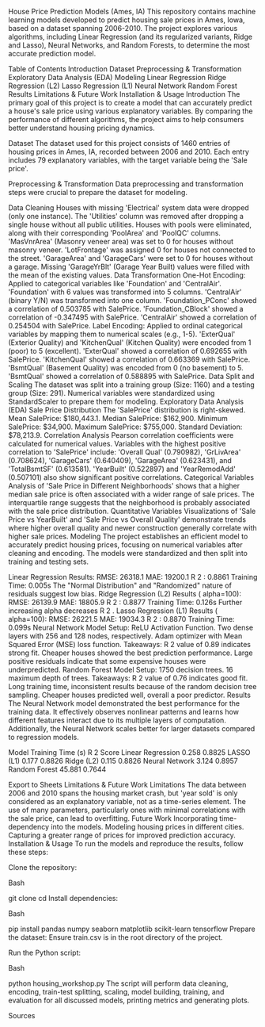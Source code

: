 House Price Prediction Models (Ames, IA)
This repository contains machine learning models developed to predict housing sale prices in Ames, Iowa, based on a dataset spanning 2006-2010. The project explores various algorithms, including Linear Regression (and its regularized variants, Ridge and Lasso), Neural Networks, and Random Forests, to determine the most accurate prediction model.



Table of Contents
Introduction
Dataset
Preprocessing & Transformation
Exploratory Data Analysis (EDA)
Modeling
Linear Regression
Ridge Regression (L2)
Lasso Regression (L1)
Neural Network
Random Forest
Results
Limitations & Future Work
Installation & Usage
Introduction
The primary goal of this project is to create a model that can accurately predict a house's sale price using various explanatory variables. By comparing the performance of different algorithms, the project aims to help consumers better understand housing pricing dynamics.

Dataset
The dataset used for this project consists of 1460 entries of housing prices in Ames, IA, recorded between 2006 and 2010. Each entry includes 79 explanatory variables, with the target variable being the 'Sale price'.

Preprocessing & Transformation
Data preprocessing and transformation steps were crucial to prepare the dataset for modeling.

Data Cleaning
Houses with missing 'Electrical' system data were dropped (only one instance).
The 'Utilities' column was removed after dropping a single house without all public utilities.
Houses with pools were eliminated, along with their corresponding 'PoolArea' and 'PoolQC' columns.
'MasVnrArea' (Masonry veneer area) was set to 0 for houses without masonry veneer.
'LotFrontage' was assigned 0 for houses not connected to the street.
'GarageArea' and 'GarageCars' were set to 0 for houses without a garage.
Missing 'GarageYrBlt' (Garage Year Built) values were filled with the mean of the existing values.
Data Transformation
One-Hot Encoding: Applied to categorical variables like 'Foundation' and 'CentralAir'. 
'Foundation' with 6 values was transformed into 5 columns.
'CentralAir' (binary Y/N) was transformed into one column.
'Foundation_PConc' showed a correlation of 0.503785 with SalePrice.
'Foundation_CBlock' showed a correlation of -0.347495 with SalePrice.
'CentralAir' showed a correlation of 0.254504 with SalePrice.
Label Encoding: Applied to ordinal categorical variables by mapping them to numerical scales (e.g., 1-5). 
'ExterQual' (Exterior Quality) and 'KitchenQual' (Kitchen Quality) were encoded from 1 (poor) to 5 (excellent).
'ExterQual' showed a correlation of 0.692655 with SalePrice.
'KitchenQual' showed a correlation of 0.663369 with SalePrice.
'BsmtQual' (Basement Quality) was encoded from 0 (no basement) to 5.
'BsmtQual' showed a correlation of 0.588895 with SalePrice.
Data Split and Scaling
The dataset was split into a training group (Size: 1160) and a testing group (Size: 291).
Numerical variables were standardized  using StandardScaler to prepare them for modeling.
Exploratory Data Analysis (EDA)
Sale Price Distribution
The 'SalePrice' distribution is right-skewed.
Mean SalePrice: $180,443.1.
Median SalePrice: $162,900.
Minimum SalePrice: $34,900.
Maximum SalePrice: $755,000.
Standard Deviation: $78,213.9.
Correlation Analysis
Pearson correlation coefficients were calculated for numerical values.
Variables with the highest positive correlation to 'SalePrice' include: 'Overall Qual' (0.790982), 'GrLivArea' (0.708624), 'GarageCars' (0.640409), 'GarageArea' (0.623431), and 'TotalBsmtSF' (0.613581).
'YearBuilt' (0.522897) and 'YearRemodAdd' (0.507101) also show significant positive correlations.
Categorical Variables
Analysis of 'Sale Price in Different Neighborhoods' shows that a higher median sale price is often associated with a wider range of sale prices. The interquartile range suggests that the neighborhood is probably associated with the sale price distribution.
Quantitative Variables
Visualizations of 'Sale Price vs YearBuilt' and 'Sale Price vs Overall Quality' demonstrate trends where higher overall quality and newer construction generally correlate with higher sale prices.
Modeling
The project establishes an efficient model to accurately predict housing prices, focusing on numerical variables after cleaning and encoding. The models were standardized and then split into training and testing sets.


Linear Regression
Results:
RMSE: 26318.1 
MAE: 19200.1 
R 
2
 : 0.8861 
Training Time: 0.005s 
The "Normal Distribution" and "Randomized" nature of residuals suggest low bias.
Ridge Regression (L2)
Results (
alpha=100):
RMSE: 26139.9 
MAE: 18805.9 
R 
2
 : 0.8877 
Training Time: 0.126s 
Further increasing alpha decreases R 
2
 .
Lasso Regression (L1)
Results (
alpha=100):
RMSE: 26221.5 
MAE: 19034.3 
R 
2
 : 0.8870 
Training Time: 0.099s 
Neural Network
Model Setup:
ReLU Activation Function.
Two dense layers with 256 and 128 nodes, respectively.
Adam optimizer with Mean Squared Error (MSE) loss function.
Takeaways:
R 
2
  value of 0.89 indicates strong fit.
Cheaper houses showed the best prediction performance.
Large positive residuals indicate that some expensive houses were underpredicted.
Random Forest
Model Setup:
1750 decision trees.
16 maximum depth of trees.
Takeaways:
R 
2
  value of 0.76 indicates good fit.
Long training time, inconsistent results because of the random decision tree sampling.
Cheaper houses predicted well, overall a poor predictor.
Results
The Neural Network model demonstrated the best performance for the training data. It effectively observes nonlinear patterns and learns how different features interact due to its multiple layers of computation. Additionally, the Neural Network scales better for larger datasets compared to regression models.

Model	Training Time (s)	R 
2
  Score
Linear Regression	0.258	0.8825
LASSO (L1)	0.177	0.8826
Ridge (L2)	0.115	0.8826
Neural Network	3.124	0.8957
Random Forest	45.881	0.7644

Export to Sheets
Limitations & Future Work
Limitations
The data between 2006 and 2010 spans the housing market crash, but 'year sold' is only considered as an explanatory variable, not as a time-series element.
The use of many parameters, particularly ones with minimal correlations with the sale price, can lead to overfitting.
Future Work
Incorporating time-dependency into the models.
Modeling housing prices in different cities.
Capturing a greater range of prices for improved prediction accuracy.
Installation & Usage
To run the models and reproduce the results, follow these steps:

Clone the repository:

Bash

git clone <repository-url>
cd <repository-name>
Install dependencies:

Bash

pip install pandas numpy seaborn matplotlib scikit-learn tensorflow
Prepare the dataset:
Ensure train.csv is in the root directory of the project.

Run the Python script:

Bash

python housing_workshop.py
The script will perform data cleaning, encoding, train-test splitting, scaling, model building, training, and evaluation for all discussed models, printing metrics and generating plots.


Sources





